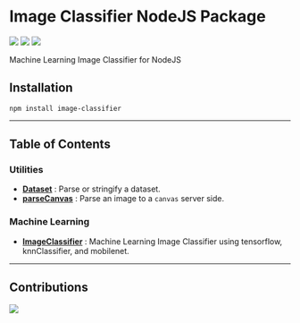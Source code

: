 # Image Classifier NodeJS Package

![](https://img.shields.io/npm/dw/image-classifier?style=for-the-badge)
![](https://img.shields.io/npm/v/image-classifier?style=for-the-badge)
![](https://img.shields.io/github/license/swimauger/image-classifier?style=for-the-badge)

Machine Learning Image Classifier for NodeJS

## Installation

`npm install image-classifier`

<hr>

## Table of Contents

### Utilities
- [**Dataset**](./docs/Dataset.md) : Parse or stringify a dataset.
- [**parseCanvas**](./docs/parseCanvas.md) : Parse an image to a `canvas` server side.

### Machine Learning
- [**ImageClassifier**](./docs/ImageClassifier.md) : Machine Learning Image Classifier using tensorflow, knnClassifier, and mobilenet.

<hr>

## Contributions
<a href="https://github.com/swimauger/image-classifier/graphs/contributors">
  <img src="https://contributors-img.firebaseapp.com/image?repo=swimauger/image-classifier" />
</a>